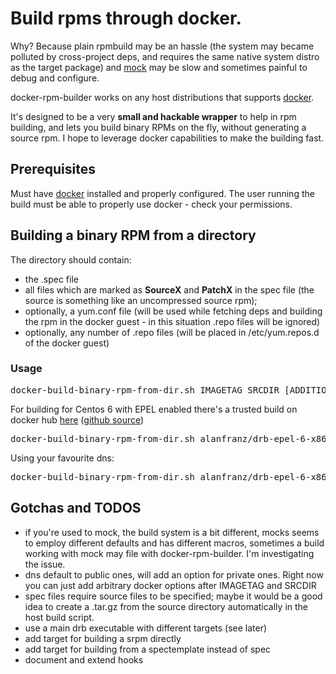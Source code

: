 # Build rpms through docker.

Why? Because plain rpmbuild may be an hassle (the system may became polluted by cross-project deps, and requires the same native system distro as the target package) and [mock](https://fedoraproject.org/wiki/Projects/Mock) may be slow and sometimes painful to debug and configure.

docker-rpm-builder works on any host distributions that supports [docker](https://www.docker.com/).

It's designed to be a very **small and hackable wrapper** to help in rpm building, and lets you build binary RPMs on the fly, without generating a source rpm. I hope to leverage docker capabilities to make the building fast.


## Prerequisites

Must have [docker](https://www.docker.com/) installed and properly configured. The user running the build must be able to properly use docker - check your permissions.

## Building a binary RPM from a directory

The directory should contain:
* the .spec file
* all files which are marked as **SourceX** and **PatchX** in the spec file (the source is something like an uncompressed source rpm);
* optionally, a yum.conf file (will be used while fetching deps and building the rpm in the docker guest - in this situation .repo files will be ignored)
* optionally, any number of .repo files (will be placed in /etc/yum.repos.d of the docker guest)

### Usage

<pre>
docker-build-binary-rpm-from-dir.sh IMAGETAG SRCDIR [ADDITIONAL_DOCKER_OPTIONS]
</pre>

For building for Centos 6 with EPEL enabled there's a trusted build on docker hub [here](https://registry.hub.docker.com/u/alanfranz/drb-epel-6-x86-64/) ([github source](https://github.com/alanfranz/docker-rpm-builder-configurations))

<pre>
docker-build-binary-rpm-from-dir.sh alanfranz/drb-epel-6-x86-64:latest FULL_PATH_TO_SRC_DIR
</pre>

Using your favourite dns:

<pre>
docker-build-binary-rpm-from-dir.sh alanfranz/drb-epel-6-x86-64:latest FULL_PATH_TO_SRC_DIR --dns=192.168.1.1
</pre>

## Gotchas and TODOS
* if you're used to mock, the build system is a bit different, mocks seems to employ different defaults and has different macros, sometimes a build working with mock may file with docker-rpm-builder. I'm investigating the issue.
* dns default to public ones, will add an option for private ones. Right now you can just add arbitrary docker options after IMAGETAG and SRCDIR
* spec files require source files to be specified; maybe it would be a good idea to create a .tar.gz from the source directory automatically in the host build script.
* use a main drb executable with different targets (see later)
* add target for building a srpm directly
* add target for building from a spectemplate instead of spec
* document and extend hooks


